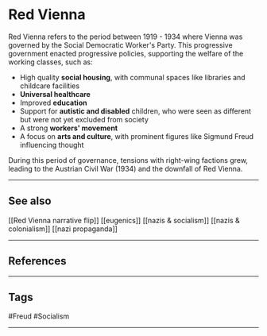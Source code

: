 # Red Vienna

Red Vienna refers to the period between 1919 - 1934 where Vienna was governed by the Social Democratic Worker's Party. This progressive government enacted progressive policies, supporting the welfare of the working classes, such as:

- High quality **social housing**, with communal spaces like libraries and childcare facilities
- **Universal healthcare**
- Improved **education**
- Support for **autistic and disabled** children, who were seen as different but were not yet excluded from society
- A strong **workers' movement**
- A focus on **arts and culture**, with prominent figures like Sigmund Freud influencing thought

During this period of governance, tensions with right-wing factions grew, leading to the Austrian Civil War (1934) and the downfall of Red Vienna.


---
## See also

[[Red Vienna narrative flip]]
[[eugenics]]
[[nazis & socialism]]
[[nazis & colonialism]]
[[nazi propaganda]]

---
## References

---
## Tags

#Freud #Socialism 

---


